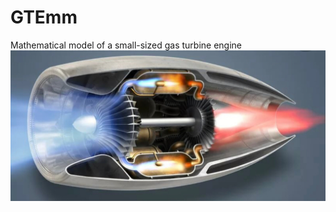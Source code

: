 # GTEmm
Mathematical model of a small-sized gas turbine engine
![Image alt](https://github.com/ByMisterAnt/GTEmm/blob/4a756cbe22da70c62dc521e42fb797d3ba80b22e/mgtd.jpg)
